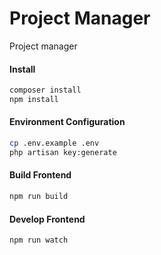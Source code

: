 # Project Manager
Project manager

#### Install
```bash
composer install
npm install
```

#### Environment Configuration
```bash
cp .env.example .env
php artisan key:generate
```

#### Build Frontend
```bash
npm run build
```

#### Develop Frontend
```bash
npm run watch
```